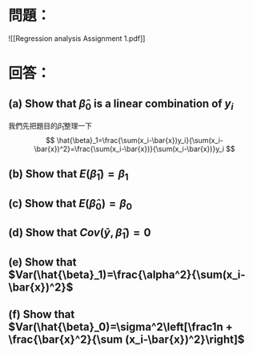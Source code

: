 # 問題：
![[Regression analysis Assignment 1.pdf]]
# 回答：
## (a) Show that $\hat{\beta}_0$ is a linear combination of $y_i$
我們先把題目的$\hat{\beta}_1$整理一下
$$
\hat{\beta}_1=\frac{\sum(x_i-\bar{x})y_i}{\sum(x_i-\bar{x})^2}=\frac{\sum(x_i-\bar{x})}{\sum(x_i-\bar{x})}y_i
$$
## (b) Show that $E(\hat{\beta}_1)=\beta_1$
## (c) Show that $E(\hat{\beta}_0)=\beta_0$
## (d) Show that $Cov(\bar{y},\hat{\beta}_1)=0$
## (e) Show that $Var(\hat{\beta}_1)=\frac{\alpha^2}{\sum(x_i-\bar{x})^2}$
## (f) Show that $Var(\hat{\beta}_0)=\sigma^2\left[\frac1n + \frac{\bar{x}^2}{\sum (x_i-\bar{x})^2}\right]$
